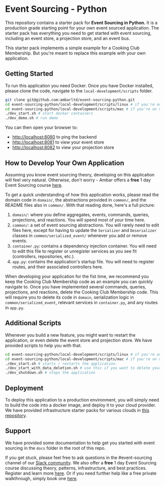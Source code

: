 # Event Sourcing - Python

This repository contains a starter pack for **Event Sourcing in Python.** It is a production grade starting point 
for your own event sourced application. The starter pack has everything you need to get started with event sourcing, 
including an event store, a projection store, and an event bus.

This starter pack implements a simple example for a Cooking Club Membership. But you're meant to replace this example
with your own application.

## Getting Started

To run this application you need Docker. Once you have Docker installed, please clone the code,
navigate to the `local-development/scripts` folder.

```bash
git clone git@github.com:ambarltd/event-sourcing-python.git
cd event-sourcing-python/local-development/scripts/linux # if you're on linux
cd event-sourcing-python/local-development/scripts/mac # if you're on mac
./dev_start.sh # start docker containers
./dev_demo.sh # run demo
```

You can then open your browser to:
- [http://localhost:8080](http://localhost:8080) to ping the backend
- [http://localhost:8081](http://localhost:8081) to view your event store
- [http://localhost:8082](http://localhost:8082) to view your projection store

## How to Develop Your Own Application

Assuming you know event sourcing theory, developing on this application will feel very natural. Otherwise, don't worry - Ambar offers a **free** 1 day Event Sourcing course [here](https://ambar.cloud/event-sourcing-one-day-course). 

To get a quick understanding of how this application works, please read the domain code in `domain/`, the abstractions provided in `common/`, and the README files also in `common/`. With that reading done, here's a full picture:

1. `domain/`: where you define aggregates, events, commands, queries, projections, and reactions. You will spend most of your time here.
2. `common/`: a set of event sourcing abstractions. You will rarely need to edit files here, except for having to update the `Serializer` and `Deserializer` classes in `common/serialized_event/` whenever you add or remove events.
3. `container.py`: contains a dependency injection container. You will need to edit this file to register or unregister services as you see fit (controllers, repositories, etc.). 
4. `app.py`: contains the application's startup file. You will need to register routes, and their associated controllers here.

When developing your application for the fist time, we recommend you keep the Cooking Club Membership code as an example you can quickly navigate to. Once you have implemented several commands, queries, projections, and reactions, delete the Cooking Club Membership code. This will require you to delete its code in `domain`, serialization logic in `common/serialized_event`, relevant services in `container.py`, and any routes in `app.py`.

## Additional Scripts

Whenever you build a new feature, you might want to restart the application, or even delete the event store and projection
store. We have provided scripts to help you with that.

```bash
cd event-sourcing-python/local-development/scripts/linux # if you're on linux
cd event-sourcing-python/local-development/scripts/mac # if you're on mac
./dev_start.sh # starts / restarts the application.
./dev_start_with_data_deletion.sh # use this if you want to delete your existing event store, and projection db, and restart fresh.
./dev_shutdown.sh # stops the application
```

## Deployment

To deploy this application to a production environment, you will simply need to build the code into a docker image,
and deploy it to your cloud provider. We have provided infrastructure starter packs for various clouds in [this repository](https://github.com/ambarltd/event-sourcing-cloud-starter-packs).

## Support

We have provided some documentation to help get you started with event sourcing in the `docs` folder in the root of this repo.

If you get stuck, please feel free to ask questions in the #event-sourcing channel of our [Slack community](https://www.launchpass.com/ambar). We also offer a **free** 1 day Event Sourcing course discussing theory, patterns, infrastructure, and best practices. Register and learn more [here](https://ambar.cloud/event-sourcing-one-day-course).
Or if you need further help like a free private walkthrough, simply book one [here](https://calendly.com/luis-ambar).

